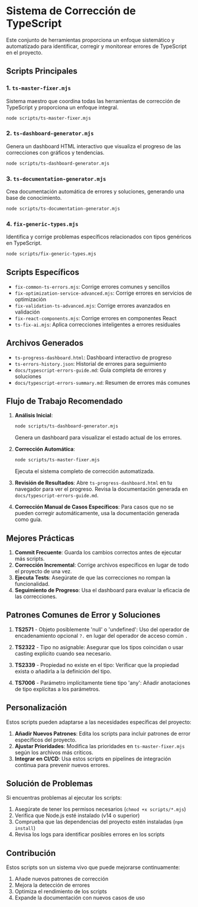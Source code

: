 # Sistema de Corrección de TypeScript

Este conjunto de herramientas proporciona un enfoque sistemático y automatizado para identificar, corregir y monitorear errores de TypeScript en el proyecto.

## Scripts Principales

### 1. `ts-master-fixer.mjs`
Sistema maestro que coordina todas las herramientas de corrección de TypeScript y proporciona un enfoque integral.

```bash
node scripts/ts-master-fixer.mjs
```

### 2. `ts-dashboard-generator.mjs`
Genera un dashboard HTML interactivo que visualiza el progreso de las correcciones con gráficos y tendencias.

```bash
node scripts/ts-dashboard-generator.mjs
```

### 3. `ts-documentation-generator.mjs`
Crea documentación automática de errores y soluciones, generando una base de conocimiento.

```bash
node scripts/ts-documentation-generator.mjs
```

### 4. `fix-generic-types.mjs`
Identifica y corrige problemas específicos relacionados con tipos genéricos en TypeScript.

```bash
node scripts/fix-generic-types.mjs
```

## Scripts Específicos

- `fix-common-ts-errors.mjs`: Corrige errores comunes y sencillos 
- `fix-optimization-service-advanced.mjs`: Corrige errores en servicios de optimización
- `fix-validation-ts-advanced.mjs`: Corrige errores avanzados en validación
- `fix-react-components.mjs`: Corrige errores en componentes React
- `ts-fix-ai.mjs`: Aplica correcciones inteligentes a errores residuales

## Archivos Generados

- `ts-progress-dashboard.html`: Dashboard interactivo de progreso
- `ts-errors-history.json`: Historial de errores para seguimiento
- `docs/typescript-errors-guide.md`: Guía completa de errores y soluciones
- `docs/typescript-errors-summary.md`: Resumen de errores más comunes

## Flujo de Trabajo Recomendado

1. **Análisis Inicial**:
   ```bash
   node scripts/ts-dashboard-generator.mjs
   ```
   Genera un dashboard para visualizar el estado actual de los errores.

2. **Corrección Automática**:
   ```bash
   node scripts/ts-master-fixer.mjs
   ```
   Ejecuta el sistema completo de corrección automatizada.

3. **Revisión de Resultados**:
   Abre `ts-progress-dashboard.html` en tu navegador para ver el progreso.
   Revisa la documentación generada en `docs/typescript-errors-guide.md`.

4. **Corrección Manual de Casos Específicos**:
   Para casos que no se pueden corregir automáticamente, usa la documentación generada como guía.

## Mejores Prácticas

1. **Commit Frecuente**: Guarda los cambios correctos antes de ejecutar más scripts.
2. **Corrección Incremental**: Corrige archivos específicos en lugar de todo el proyecto de una vez.
3. **Ejecuta Tests**: Asegúrate de que las correcciones no rompan la funcionalidad.
4. **Seguimiento de Progreso**: Usa el dashboard para evaluar la eficacia de las correcciones.

## Patrones Comunes de Error y Soluciones

1. **TS2571** - Objeto posiblemente 'null' o 'undefined':
   Uso del operador de encadenamiento opcional `?.` en lugar del operador de acceso común `.`

2. **TS2322** - Tipo no asignable:
   Asegurar que los tipos coincidan o usar casting explícito cuando sea necesario.

3. **TS2339** - Propiedad no existe en el tipo:
   Verificar que la propiedad exista o añadirla a la definición del tipo.

4. **TS7006** - Parámetro implícitamente tiene tipo 'any':
   Añadir anotaciones de tipo explícitas a los parámetros.

## Personalización

Estos scripts pueden adaptarse a las necesidades específicas del proyecto:

1. **Añadir Nuevos Patrones**: Edita los scripts para incluir patrones de error específicos del proyecto.
2. **Ajustar Prioridades**: Modifica las prioridades en `ts-master-fixer.mjs` según los archivos más críticos.
3. **Integrar en CI/CD**: Usa estos scripts en pipelines de integración continua para prevenir nuevos errores.

## Solución de Problemas

Si encuentras problemas al ejecutar los scripts:

1. Asegúrate de tener los permisos necesarios (`chmod +x scripts/*.mjs`)
2. Verifica que Node.js esté instalado (v14 o superior)
3. Comprueba que las dependencias del proyecto estén instaladas (`npm install`)
4. Revisa los logs para identificar posibles errores en los scripts

## Contribución

Estos scripts son un sistema vivo que puede mejorarse continuamente:

1. Añade nuevos patrones de corrección
2. Mejora la detección de errores
3. Optimiza el rendimiento de los scripts
4. Expande la documentación con nuevos casos de uso
